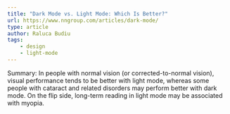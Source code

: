 ```yaml
---
title: "Dark Mode vs. Light Mode: Which Is Better?"
url: https://www.nngroup.com/articles/dark-mode/
type: article
author: Raluca Budiu
tags:
    - design
    - light-mode
---
```

Summary: In people with normal vision (or corrected-to-normal vision), visual performance tends to be better with light mode, whereas some people with cataract and related disorders may perform better with dark mode. On the flip side, long-term reading in light mode may be associated with myopia.